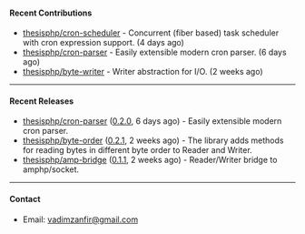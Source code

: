 #### Recent Contributions

- [thesisphp/cron-scheduler](https://github.com/thesisphp/cron-scheduler) - Concurrent (fiber based) task scheduler with cron expression support. (4 days ago)
- [thesisphp/cron-parser](https://github.com/thesisphp/cron-parser) - Easily extensible modern cron parser. (6 days ago)
- [thesisphp/byte-writer](https://github.com/thesisphp/byte-writer) - Writer abstraction for I/O. (2 weeks ago)

---

#### Recent Releases

- [thesisphp/cron-parser](https://github.com/thesisphp/cron-parser) ([0.2.0](https://github.com/thesisphp/cron-parser/releases/tag/0.2.0), 6 days ago) - Easily extensible modern cron parser.
- [thesisphp/byte-order](https://github.com/thesisphp/byte-order) ([0.2.1](https://github.com/thesisphp/byte-order/releases/tag/0.2.1), 2 weeks ago) - The library adds methods for reading bytes in different byte order to Reader and Writer.
- [thesisphp/amp-bridge](https://github.com/thesisphp/amp-bridge) ([0.1.1](https://github.com/thesisphp/amp-bridge/releases/tag/0.1.1), 2 weeks ago) - Reader/Writer bridge to amphp/socket.

---

#### Contact

- Email: [vadimzanfir@gmail.com](mailto://vadimzanfir@gmail.com)
